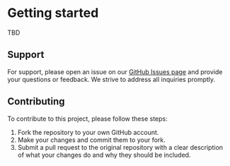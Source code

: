 # Getting started

TBD

## Support

For support, please open an issue on our [GitHub Issues page](https://github.com/KDG-Development/KDG-Net-Zoho-CRM/issues) and provide your questions or feedback. We strive to address all inquiries promptly.

## Contributing

To contribute to this project, please follow these steps:

1. Fork the repository to your own GitHub account.
2. Make your changes and commit them to your fork.
3. Submit a pull request to the original repository with a clear description of what your changes do and why they should be included.
